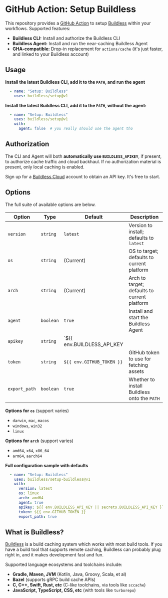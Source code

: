 
# GitHub Action: Setup Buildless

This repository provides a [GitHub Action][0] to setup [Buildless][1] within your workflows. Supported features:

- **Buildless CLI:** Install and authorize the Buildless CLI
- **Buildless Agent:** Install and run the near-caching Buildless Agent
- **GHA-compatible:** Drop-in replacement for `actions/cache` (it's just faster, and linked to your Buildless account)

## Usage

**Install the latest Buildless CLI, add it to the `PATH`, and run the agent**
```yaml
  - name: "Setup: Buildless"
    uses: buildless/setup@v1
```

**Install the latest Buildless CLI, add it to the `PATH`, without the agent:**
```yaml
  - name: "Setup: Buildless"
    uses: buildless/setup@v1
    with:
      agent: false  # you really should use the agent tho
```

## Authorization

The CLI and Agent will both **automatically use `BUILDLESS_APIKEY`**, if present, to authorize cache traffic and cloud backhaul.
If no authorization material is present, only local caching is enabled.

Sign up for a [Buildless Cloud][1] account to obtain an API key. It's free to start.

## Options

The full suite of available options are below.

| Option        | Type         | Default                                                     | Description                                  |
| ------------- | ------------ | ----------------------------------------------------------- | -------------------------------------------- |
| `version`     | `string`     | `latest`                                                    | Version to install; defaults to `latest`     |
| `os`          | `string`     | (Current)                                                   | OS to target; defaults to current platform   |
| `arch`        | `string`     | (Current)                                                   | Arch to target; defaults to current platform |
| `agent`       | `boolean`    | `true`                                                      | Install and start the Buildless Agent        |
| `apikey`      | `string`     | `${{ env.BUILDLESS_API_KEY || secrets.BUILDLESS_API_KEY }}` | Perform a self-test after installing         |
| `token`       | `string`     | `${{ env.GITHUB_TOKEN }}`                                   | GitHub token to use for fetching assets      |
| `export_path` | `boolean`    | `true`                                                      | Whether to install Buildless onto the `PATH` |

**Options for `os`** (support varies)
- `darwin`, `mac`, `macos`
- `windows`, `win32`
- `linux`

**Options for `arch`** (support varies)
- `amd64`, `x64`, `x86_64`
- `arm64`, `aarch64`

**Full configuration sample with defaults**
```yaml
  - name: "Setup: Buildless"
    uses: buildless/setup-buildless@v1
    with:
      version: latest
      os: linux
      arch: amd64
      agent: true
      apikey: ${{ env.BUILDLESS_API_KEY || secrets.BUILDLESS_API_KEY }}
      token: ${{ env.GITHUB_TOKEN }}
      export_path: true
```

## What is Buildless?

[Buildless][0] is a build caching system which works with most build tools. If you have a build tool that supports remote caching, Buildless can
probably plug right in, and it makes development fast and fun.

Supported language ecosystems and toolchains include:

- **Gradle, Maven, JVM** (Kotlin, Java, Groovy, Scala, et al)
- **Bazel** (supports gRPC build cache APIs)
- **C, C++, Swift, Rust, etc** (C-like toolchains, via tools like `sccache`)
- **JavaScript, TypeScript, CSS, etc** (with tools like `turborepo`)

[0]: https://github.com/features/actions
[1]: https://less.build
